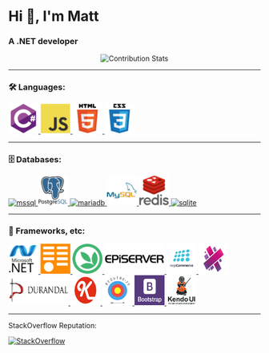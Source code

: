 # Hi 👋, I'm Matt
### A .NET developer

<p align="center">
    <img src="https://github-contribution-stats.vercel.app/api/?username=gordon-matt" alt="Contribution Stats"/>
</p>

---

<h3 align="left">🛠️ Languages:</h3>
<p align="left">
    <a href="https://www.w3schools.com/cs/" target="_blank" rel="noreferrer">
        <img src="https://raw.githubusercontent.com/devicons/devicon/master/icons/csharp/csharp-original.svg" alt="csharp" width="60" height="60"/>
    </a>
    <a href="https://developer.mozilla.org/en-US/docs/Web/JavaScript" target="_blank" rel="noreferrer">
        <img src="https://raw.githubusercontent.com/devicons/devicon/master/icons/javascript/javascript-original.svg" alt="javascript" width="60" height="60"/>
    </a>
    <a href="https://www.w3.org/html/" target="_blank" rel="noreferrer">
        <img src="https://raw.githubusercontent.com/devicons/devicon/master/icons/html5/html5-original-wordmark.svg" alt="html5" width="60" height="60"/>
    </a>
    <a href="https://www.w3schools.com/css/" target="_blank" rel="noreferrer">
        <img src="https://raw.githubusercontent.com/devicons/devicon/master/icons/css3/css3-original-wordmark.svg" alt="css3" width="60" height="60"/>
    </a>
</p>

---

### 🗄️ Databases:

<p align="left">
	<a href="https://www.microsoft.com/en-us/sql-server" target="_blank" rel="noreferrer">
		<img src="https://www.svgrepo.com/show/303229/microsoft-sql-server-logo.svg" alt="mssql" width="60" height="60"/>
	</a>
	<a href="https://www.postgresql.org" target="_blank" rel="noreferrer">
		<img src="https://raw.githubusercontent.com/devicons/devicon/master/icons/postgresql/postgresql-original-wordmark.svg" alt="postgresql" width="60" height="60"/>
	</a>
	<a href="https://mariadb.org/" target="_blank" rel="noreferrer">
		<img src="https://www.vectorlogo.zone/logos/mariadb/mariadb-icon.svg" alt="mariadb" width="60" height="60"/>
	</a>
	<a href="https://www.mysql.com/" target="_blank" rel="noreferrer">
		<img src="https://raw.githubusercontent.com/devicons/devicon/master/icons/mysql/mysql-original-wordmark.svg" alt="mysql" width="60" height="60"/>
	</a>
	<a href="https://redis.io" target="_blank" rel="noreferrer">
		<img src="https://raw.githubusercontent.com/devicons/devicon/master/icons/redis/redis-original-wordmark.svg" alt="redis" width="60" height="60"/>
	</a>
	<a href="https://www.sqlite.org/" target="_blank" rel="noreferrer">
		<img src="https://www.vectorlogo.zone/logos/sqlite/sqlite-icon.svg" alt="sqlite" width="60" height="60"/>
	</a>
</p>

---

<h3 align="left">🧰 Frameworks, etc:</h3>
<p align="left">
    <a href="https://dotnet.microsoft.com/" target="_blank" rel="noreferrer">
        <img src="https://raw.githubusercontent.com/devicons/devicon/master/icons/dot-net/dot-net-original-wordmark.svg" alt="dotnet" width="60" height="60"/>
    </a>
    <a href="https://www.odata.org/" target="_blank" rel="noreferrer">
        <img src="https://github.com/gordon-matt/gordon-matt/blob/master/img/odata.png" alt="odata" width="60" height="60"/>
    </a>
    <a href="https://orchardcore.net/" target="_blank" rel="noreferrer">
        <img src="https://github.com/gordon-matt/gordon-matt/blob/master/img/orchard.png" alt="orchard-cms" width="60" height="60"/>
    </a>
    <a href="https://www.optimizely.com/" target="_blank" rel="noreferrer">
        <img src="https://github.com/gordon-matt/gordon-matt/blob/master/img/episerver.png" alt="episerver-cms" width="120" height="60"/>
    </a>
    <a href="https://www.nopcommerce.com/" target="_blank" rel="noreferrer">
        <img src="https://github.com/gordon-matt/gordon-matt/blob/master/img/nopCommerce.png" alt="nopcommerce" width="60" height="60"/>
    </a>
    <a href="https://aurelia.io/" target="_blank" rel="noreferrer">
        <img src="https://github.com/gordon-matt/gordon-matt/blob/master/img/aurelia.jpg" alt="aurelia" width="60" height="60"/>
    </a>
    <a href="https://web.archive.org/web/20141227005720/http://durandaljs.com/" target="_blank" rel="noreferrer">
        <img src="https://github.com/gordon-matt/gordon-matt/blob/master/img/durandal.png" alt="durandal" width="120" height="60"/>
    </a>
    <a href="https://knockoutjs.com/" target="_blank" rel="noreferrer">
        <img src="https://github.com/gordon-matt/gordon-matt/blob/master/img/knockout.png" alt="knockoutjs" width="60" height="60"/>
    </a>
    <a href="https://requirejs.org/" target="_blank" rel="noreferrer">
        <img src="https://github.com/gordon-matt/gordon-matt/blob/master/img/requirejs.png" alt="requirejs" width="60" height="60"/>
    </a>
    <a href="https://getbootstrap.com" target="_blank" rel="noreferrer">
	<img src="https://github.com/gordon-matt/gordon-matt/blob/master/img/bootstrap.jpg" alt="bootstrap" width="60" height="60"/>
    </a>
    <a href="https://www.telerik.com/kendo-ui" target="_blank" rel="noreferrer">
        <img src="https://github.com/gordon-matt/gordon-matt/blob/master/img/kendo.png" alt="kendo-ui" width="60" height="60"/>
    </a>
</p>

---

StackOverflow Reputation: 

<a href="https://stackoverflow.com/users/504031/matt" target="_blank">
<img alt="StackOverflow"
src="https://stackoverflow-badge.vercel.app/?userID=504031" />
</a>
